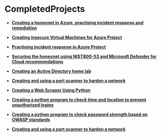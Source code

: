 # CompletedProjects

- <b>[Creating a honeynet in Azure, practising incident response and remediation](https://github.com/TannerHollaway/AzureSentinel)
- <b>[Creating insecure Virtual Machines for Azure Project](https://github.com/TannerHollaway/VirtualMachineCreation)
- <b>[Practising incident response in Azure Project](https://github.com/TannerHollaway/Incident-Response)
- <b>[Securing the honeynet using NIST800-53 and Microsoft Defender for Cloud recommendations](https://github.com/TannerHollaway/Becoming-NIST-80053-compliant)
- <b>[Creating an Active Directory home lab](https://github.com/TannerHollaway/ActiveDirectoryLab)</b>

- <b>[Creating and using a port scanner to harden a network](https://github.com/TannerHollaway/CreatingAndUsingAPortScanner)</b>
  
- <b>[Creating a Web Scraper Using Python](https://github.com/TannerHollaway/Creating-A-Web-Scraper)</b>


- <b>[Creating a python program to check time and location to prevent unauthorized logins](https://github.com/TannerHollaway/PythonLogin-LocationChecker)</b>

- <b>[Creating a python program to check password strength based on OWASP standards](https://github.com/TannerHollaway/OWASP-PasswordChecker)</b>

- <b>[Creating and using a port scanner to harden a network](https://github.com/TannerHollaway/ActiveDirectoryLab)</b>
